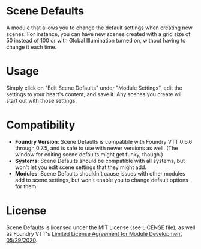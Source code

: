 # Scene Defaults
A module that allows you to change the default settings when creating new scenes. For instance, you can have new scenes created with a grid size of 50 instead of 100 or with Global Illumination turned on, without having to change it each time.

# Usage
Simply click on "Edit Scene Defaults" under "Module Settings", edit the settings to your heart's content, and save it. Any scenes you create will start out with those settings.

# Compatibility
* **Foundry Version**: Scene Defaults is compatible with Foundry VTT 0.6.6 through 0.7.5, and is safe to use with newer versions as well. (The window for editing scene defaults might get funky, though.)
* **Systems**: Scene Defaults should be compatible with all systems, but won't let you edit scene settings that they might add.
* **Modules**: Scene Defaults shouldn't cause issues with other modules add to scene settings, but won't enable you to change default options for them.

# License
Scene Defaults is licensed under the MIT License (see LICENSE file), as well as Foundry VTT's [Limited License Agreement for Module Development 05/29/2020](https://foundryvtt.com/article/license/).